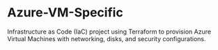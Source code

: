 # Azure-VM-Specific
Infrastructure as Code (IaC) project using Terraform to provision Azure Virtual Machines with networking, disks, and security configurations.
